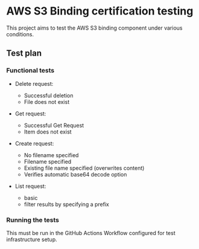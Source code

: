 # AWS S3 Binding certification testing

This project aims to test the AWS S3 binding component under various conditions.

## Test plan

### Functional tests

- Delete request:
  - Successful deletion
  - File does not exist
  
- Get request:
  - Successful Get Request
  - Item does not exist

- Create request:
  - No filename specified
  - Filename specified
  - Existing file name specified (overwrites content)
  - Verifies automatic base64 decode option

- List request:
  - basic
  - filter results by specifying a prefix

### Running the tests

This must be run in the GitHub Actions Workflow configured for test infrastructure setup.
